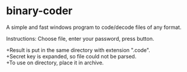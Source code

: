 # binary-coder
A simple and fast windows program to code/decode files of any format.  

Instructions:
Choose file, enter your password, press button.  

+Result is put in the same directory with extension ".code".  
+Secret key is expanded, so file could not be parsed.  
+To use on directory, place it in archive.  